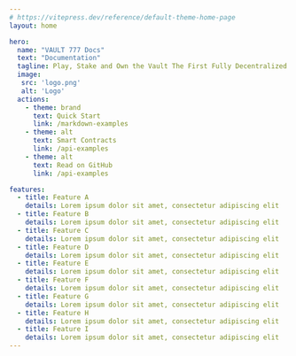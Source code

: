 ```yaml
---
# https://vitepress.dev/reference/default-theme-home-page
layout: home

hero:
  name: "VAULT 777 Docs"
  text: "Documentation"
  tagline: Play, Stake and Own the Vault The First Fully Decentralized Casino
  image:
   src: 'logo.png'
   alt: 'Logo'
  actions:
    - theme: brand
      text: Quick Start
      link: /markdown-examples
    - theme: alt
      text: Smart Contracts
      link: /api-examples
    - theme: alt
      text: Read on GitHub
      link: /api-examples

features:
  - title: Feature A
    details: Lorem ipsum dolor sit amet, consectetur adipiscing elit
  - title: Feature B
    details: Lorem ipsum dolor sit amet, consectetur adipiscing elit
  - title: Feature C
    details: Lorem ipsum dolor sit amet, consectetur adipiscing elit
  - title: Feature D
    details: Lorem ipsum dolor sit amet, consectetur adipiscing elit
  - title: Feature E
    details: Lorem ipsum dolor sit amet, consectetur adipiscing elit
  - title: Feature F
    details: Lorem ipsum dolor sit amet, consectetur adipiscing elit
  - title: Feature G
    details: Lorem ipsum dolor sit amet, consectetur adipiscing elit
  - title: Feature H
    details: Lorem ipsum dolor sit amet, consectetur adipiscing elit
  - title: Feature I
    details: Lorem ipsum dolor sit amet, consectetur adipiscing elit
---
```


